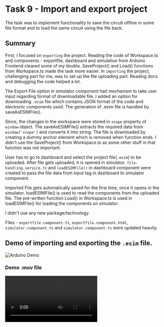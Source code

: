 # Task 9 - Import and export project
The task was to implement functionality to save the circuit offline in some file format and to load the same circuit using the file back.
## Summary
First, I focused on `exporting` the project. Reading the code of Workspace.ts and components - exportfile, dashboard and simulation from Arduino Frontend cleared some of my doubts. SaveProject() and Load() functions from Workspace.ts made the task more easier. In `importing` the project, challenging part for me, was to set up the file uploading part. Reading docs and debugging the code helped a lot.

The Export File option in simulator component had mechanism to take user input regarding format of downloadable file. I added an option for downloading `.esim` file which contains JSON format of the code and electronic components used. The generation of .esim file is handled by saveAsESIMFile().

Since, the changes in the workspace were stored in `scope` property of `window` object. The saveAsESIMFile() extracts the required data from `window['scope']` and converts it into string. The file is downloaded by creating a dummy anchor element which is removed when function ends. I didn't use the SaveProject() from Workspace.ts as some other stuff in that function was not important.

User has to go to dashboard and select the project file(`.esim`) to be uploaded. After file gets uploaded, it is opened in simulator. `file-handling.service.ts` and `loadESIMFile()` in dashboard component were created to pass the file data from input tag in dashboard to simulator component.

Imported File gets automatically saved for the first time, once it opens in the simulator. loadESIMFile() is used to read the components from the uploaded file. The pre-written function Load() in Workspace.ts is used in loadESIMFile() for loading the components on simulator.

I didn't use any new package/technology.

Files - `exportfile.component.ts`, `exportfile.component.html`, `simulator.component.ts` and `simulator.component.ts` were updated heavily.

## Demo of importing and exporting the ``.esim`` file.
![Arduino Demo](demo/Arduino.gif)
### Demo .mov file
![Arduino Demo](demo/Arduino.mov)